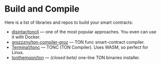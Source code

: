 # Build and Compile

Here is a list of libraries and repos to build your smart contracts:

* [disintar/toncli](https://github.com/disintar/toncli) — one of the most popular approaches. You even can use it with Docker.
* [grozzzny/ton-compiler-groz](https://github.com/grozzzny/ton-compiler-groz) — TON func smart-contract compiler.
* [Termina1/tonc](https://github.com/Termina1/tonc) — TONC (TON Compiler). Uses WASM, so perfect for Linux.
* [tonthemoon/ton](https://github.com/tonthemoon/ton) — _(closed beta)_ one-line TON binaries installer.